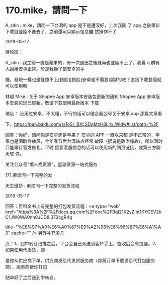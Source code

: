 # 170.mike，請問一下

A_sitin : mike，請問一下台灣的 app 是不是還沒好，上次我刪 了 app 之後重新下載就登陸不進去了，之前還可以顯示信息雖 然操作不了

2019-05-17

评论区：

A_sitin : 我之前一直是蘋果的，有一次退出之後就再也登陸不上了，我看 q 群有人說用安卓正常，於是我換了部安卓的手

機，發現一樣也是登錄不上[捂脸][捂脸]安卓是不需要越獄的吧？直接下載登陸就可以使用嗎

林超 Mike : 关于 Shopee App 安卓版本安装包更新的通知 Shopee App 安卓版本安装包现已更新，敬请下载使用最新版本 下载

地址： 没用过安卓，不太懂，不行的话可以结合我公号关于安卓 app 那篇文章看

下。https://pan.baidu.com/s/1oSr_BXLSDqMzH8Lrb_Wldw#list/path=%2F

回答：你好，请问你是安卓还是苹果？ 安卓的 APP 一直以来都 是不正常的，苹果也是间歇性抽风，今年春节后台湾站点经常 故障（据说是政治缘故），所以暂时只能等待官方修复。平时 回复客服信息的话可以使用新的网页链接，或第三方聊天软 件。

关注公众号"懒人找资源"，星球资源一站式服务

171.麻烦问一下完整的发

天生傲娇 : 麻烦问一下完整的发货流程

2019-05-17

回答：百科全书上有完整的打包发货流程：<e type="web" href="https%3A%2F%2Fdocs.qq.com%2Fdoc%2FBqI21X2yZIht1KYCEV2bC1JW0WA0nn0JCD8I372cgR4q

title="%E6%97%A0%E6%A0%87%E9%A2%98%E6%96%87%E6%A1%A3" cache="" /> 另外补充多几

点：1、到中转仓扫描之后，平台会自己派送到客户手上，签收后会有提醒。2、如果使用代发货，则

是你从供应商下单，供应商发给代发货服务商（你将订单下载发给代打包服务商），服务商帮你打包

贴单好了之后送到中转仓。